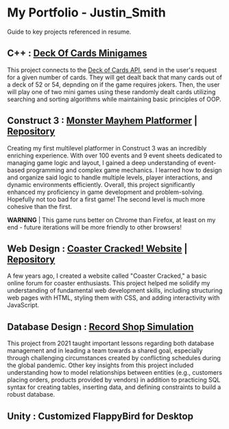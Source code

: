 # My Portfolio - Justin_Smith
Guide to key projects referenced in resume.

## C++ : [Deck Of Cards Minigames](https://github.com/jtsmith7248/Deck-Of-Cards-Game_ITCS-2550-Final)
  This project connects to the [Deck of Cards API](https://www.deckofcardsapi.com/), send in the user's request for a given number of cards. They will get dealt back that many cards out of a deck of 52 or 54, depnding on if the game requires jokers. Then, the user will play one of two mini games using these randomly dealt cards utilizing searching and sorting algorithms while maintaining basic principles of OOP. 


## Construct 3 : [Monster Mayhem Platformer](https://jtsmith7248.github.io/MonsterMayhem_Construct3/) | [Repository](https://github.com/jtsmith7248/MonsterMayhem_Construct3)
  Creating my first multilevel platformer in Construct 3 was an incredibly enriching experience. With over 100 events and 9 event sheets dedicated to managing game logic and layout, I gained a deep understanding of event-based programming and complex game mechanics. I learned how to design and organize said logic to handle multiple levels, player interactions, and dynamic environments efficiently. Overall, this project significantly enhanced my proficiency in game development and problem-solving. Hopefully not too bad for a first game! The second level is much more cohesive than the first. 
  
  **WARNING** | This game runs better on Chrome than Firefox, at least on my end - future iterations will be more friendly to other browsers!
  

## Web Design : [Coaster Cracked! Website](https://jtsmith7248.github.io/CoasterCrackedWebsite/) | [Repository](https://github.com/jtsmith7248/CoasterCrackedWebsite/)
  A few years ago, I created a website called "Coaster Cracked," a basic online forum for coaster enthusiasts. This project helped me solidify my understanding of fundamental web development skills, including structuring web pages with HTML, styling them with CSS, and adding interactivity with JavaScript.


## Database Design : [Record Shop Simulation](https://github.com/jtsmith7248/RecordShop)
  This project from 2021 taught important lessons regarding both database management and in leading a team towards a shared goal, especially through challenging circumstances created by conflicting schedules during the global pandemic. Other key insights from this project included understanding how to model relationships between entities (e.g., customers placing orders, products provided by vendors) in addition to practicing SQL syntax for creating tables, inserting data, and defining constraints to build a robust database.


## Unity : Customized FlappyBird for Desktop

